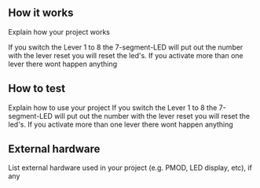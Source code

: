 <!---

This file is used to generate your project datasheet. Please fill in the information below and delete any unused
sections.

You can also include images in this folder and reference them in the markdown. Each image must be less than
512 kb in size, and the combined size of all images must be less than 1 MB.
-->

## How it works

Explain how your project works

If you switch the Lever 1 to 8 the 7-segment-LED will put out the number with the lever reset you will reset the led's. If you activate more than one lever there wont happen anything

## How to test

Explain how to use your project
If you switch the Lever 1 to 8 the 7-segment-LED will put out the number with the lever reset you will reset the led's. If you activate more than one lever there wont happen anything

## External hardware

List external hardware used in your project (e.g. PMOD, LED display, etc), if any
